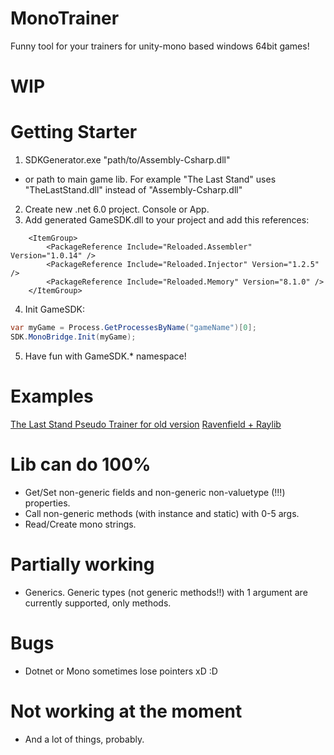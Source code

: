 # MonoTrainer
Funny tool for your trainers for unity-mono based windows 64bit games!
# WIP
# Getting Starter
1) SDKGenerator.exe "path/to/Assembly-Csharp.dll"
 - or path to main game lib. For example "The Last Stand" uses "TheLastStand.dll" instead of "Assembly-Csharp.dll"
2) Create new .net 6.0 project. Console or App.
3) Add generated GameSDK.dll to your project and add this references:
```
	<ItemGroup>
		<PackageReference Include="Reloaded.Assembler" Version="1.0.14" />
		<PackageReference Include="Reloaded.Injector" Version="1.2.5" />
		<PackageReference Include="Reloaded.Memory" Version="8.1.0" />
	</ItemGroup>
```
4) Init GameSDK:
```csharp
var myGame = Process.GetProcessesByName("gameName")[0];
SDK.MonoBridge.Init(myGame);
```
5) Have fun with GameSDK.* namespace!
# Examples
[The Last Stand Pseudo Trainer for old version](https://github.com/BadRyuner/MonoTrainer/blob/master/TheLastSpellTrainer/Program.cs)
[Ravenfield + Raylib](https://github.com/BadRyuner/MonoTrainer/blob/master/RavenfieldExample/Program.cs)
# Lib can do 100%
- Get/Set non-generic fields and non-generic non-valuetype (!!!) properties.
- Call non-generic methods (with instance and static) with 0-5 args.
- Read/Create mono strings.

# Partially working
- Generics. Generic types (not generic methods!!) with 1 argument are currently supported, only methods.

# Bugs
- Dotnet or Mono sometimes lose pointers xD :D

# Not working at the moment
- And a lot of things, probably.